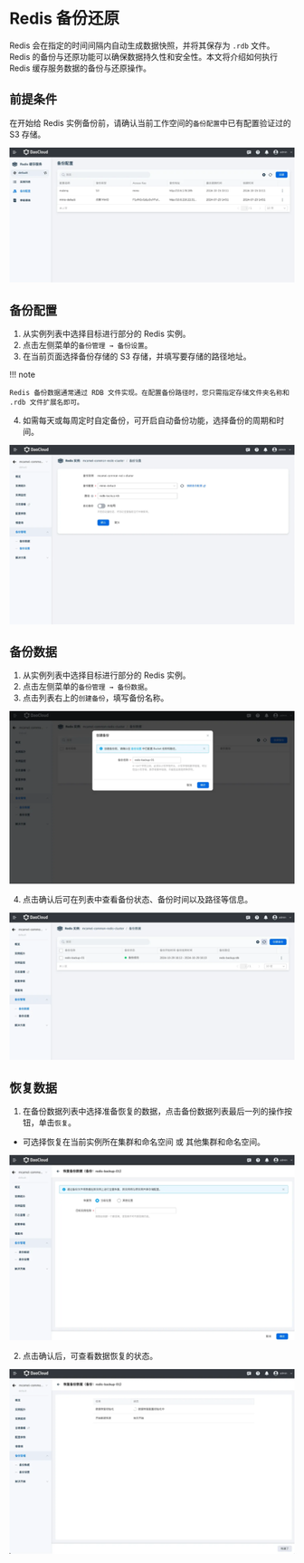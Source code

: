 # Redis 备份还原

Redis 会在指定的时间间隔内自动生成数据快照，并将其保存为 `.rdb` 文件。Redis 的备份与还原功能可以确保数据持久性和安全性。本文将介绍如何执行 Redis 缓存服务数据的备份与还原操作。

## 前提条件

在开始给 Redis 实例备份前，请确认当前工作空间的`备份配置`中已有配置验证过的 S3 存储。

![backup](../../redis/images/backup-restore.png)

## 备份配置

1. 从实例列表中选择目标进行部分的  Redis 实例。
2. 点击左侧菜单的`备份管理 → 备份设置`。
3. 在当前页面选择备份存储的 S3 存储，并填写要存储的路径地址。

!!! note

    Redis 备份数据通常通过 RDB 文件实现。在配置备份路径时，您只需指定存储文件夹名称和 .rdb 文件扩展名即可。

4. 如需每天或每周定时自定备份，可开启自动备份功能，选择备份的周期和时间。

![backup](../../redis/images/backup-restore-1.png)

## 备份数据

1. 从实例列表中选择目标进行部分的  Redis 实例。
2. 点击左侧菜单的`备份管理 → 备份数据`。
3. 点击列表右上的`创建备份`，填写备份名称。

![backup](../../redis/images/backup-restore-2.png)

4. 点击确认后可在列表中查看备份状态、备份时间以及路径等信息。

![backup](../../redis/images/backup-restore-3.png)

## 恢复数据

1. 在备份数据列表中选择准备恢复的数据，点击备份数据列表最后一列的操作按钮，单击`恢复`。

- 可选择恢复在当前实例所在集群和命名空间 或 其他集群和命名空间。

![alt text](../../redis/images/backup-restore-4.png)

2. 点击确认后，可查看数据恢复的状态。

![backup](../../redis/images/backup-restore-5.png)
